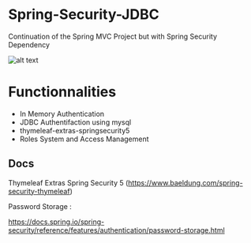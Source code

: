 # Spring-Security-JDBC
Continuation of the Spring MVC Project but with Spring Security Dependency

![alt text](https://d3n0h9tb65y8q.cloudfront.net/public_assets/assets/000/001/706/original/Spring_Security.png?1637311021)

# Functionnalities
  - In Memory Authentication
  - JDBC Authentifaction using mysql
  - thymeleaf-extras-springsecurity5  
  - Roles System and Access Management

## Docs 

Thymeleaf Extras Spring Security 5 (https://www.baeldung.com/spring-security-thymeleaf)

Password Storage : 

https://docs.spring.io/spring-security/reference/features/authentication/password-storage.html

